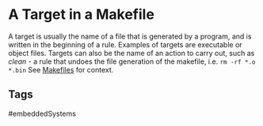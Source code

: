# A Target in a Makefile

A target is usually the name of a file that is generated by a program, and is written in the beginning of a rule. Examples of targets are executable or object files. Targets can also be the name of an action to carry out, such as *clean* - a rule that undoes the file generation of the makefile, i.e. `rm -rf *.o *.bin`
See [Makefiles](../202110182235) for context.



## Tags
#embeddedSystems
